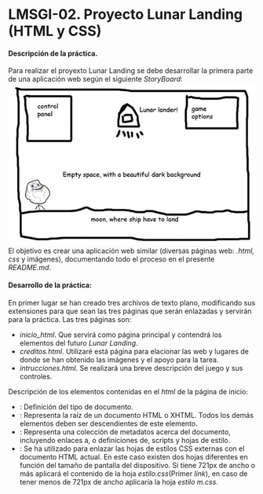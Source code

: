 # LMSGI-02. Proyecto Lunar Landing (HTML y CSS)
#### Descripción de la práctica.
Para realizar el proyexto Lunar Landing se debe desarrollar la primera parte de una aplicación web según el siguiente _StoryBoard_:
![imagen HTML](storyboard.jpg)
El objetivo es crear una aplicación web similar (diversas páginas web: _.html, css_ y imágenes), documentando todo el proceso en el presente _README.md_.
#### Desarrollo de la práctica:
En primer lugar se han creado tres archivos de texto plano, modificando sus extensiones para que sean las tres páginas que serán enlazadas y servirán para la práctica. Las tres páginas son:
 * _inicio_html_. Que servirá como página principal y contendrá los elementos del futuro _Lunar Landing_.
 * _creditos.html_. Utilizaré está página para elacionar las web y lugares de donde se han obtenido las imágenes y el apoyo para la tarea. 
 * _intrucciones.html_. Se realizará una breve descripción del juego y sus controles.

Descripción de los elementos contenidas en el _html_ de la página de inicio:
 * _<!DOCTYPE HTML>_: Definición del tipo de documento.
 * _<html>_: Representa la raíz de un documento HTML o XHTML. Todos los demás elementos deben ser descendientes de este elemento.
 * _<head>_: Representa una colección de metadatos acerca del documento, incluyendo enlaces a, o definiciones de, scripts y hojas de estilo.
 * _<link>_: Se ha utilizado para enlazar las hojas de estilos CSS externas con el documento HTML actual. En este caso existen dos hojas diferentes en función del tamaño de pantalla del dispositivo. Si tiene 721px de ancho o más aplicará el contenido de la hoja _estilo.css_(Primer _link_), en caso de tener menos de 721px de ancho aplicaría la hoja _estilo m.css_.
